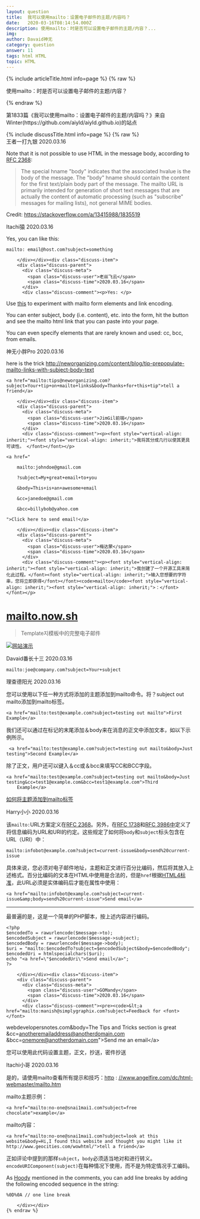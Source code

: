 ```yaml
---
layout: question
title:  我可以使用mailto：设置电子邮件的主题/内容吗？
date:   2020-03-16T08:14:54.000Z
description: 使用mailto：时是否可以设置电子邮件的主题/内容？...
img: 
author: Davaid神无
category: question
answer: 11
tags: html HTML
topic: HTML
---
```

<div class="article-root">
  <div class="article">
    {% include articleTitle.html info=page %}
    {% raw %}
    <div class="article-content"><p><font style="vertical-align: inherit;"><font style="vertical-align: inherit;">使用mailto：时是否可以设置电子邮件的主题/内容？</font></font></p></div>
    {% endraw %}
  </div>
  <p class="winter_mark">第1833篇《我可以使用mailto：设置电子邮件的主题/内容吗？》来自Winter(https://github.com/aiyld/aiyld.github.io)的站点</p>
  <div class="discuss-wrapper">
    {% include discussTitle.html info=page %}
    {% raw %}
    <div class="discuss-item">
        <div class="discuss-parent">
          <div class="discuss-meta">
            <span class="discuss-user">王者一打九银</span>
            <span class="discuss-time">2020.03.16</span>
          </div>
          <div class="discuss-comment"><p>Note that it is not possible to use HTML in the message body, according to <a href="http://www.ietf.org/rfc/rfc2368.txt" rel="noreferrer">RFC 2368</a>:</p>

<blockquote>
  <p>The special hname "body" indicates that the associated hvalue is the body of the message. The "body" hname should contain the content for the first text/plain body part of the message. The mailto URL is primarily intended for generation of short text messages that are actually the content of automatic processing (such as "subscribe" messages for mailing lists), not general MIME bodies.</p>
</blockquote>

<p>Credit: <a href="https://stackoverflow.com/a/13415988/1835519">https://stackoverflow.com/a/13415988/1835519</a></p></div>
        </div></div><div class="discuss-item">
        <div class="discuss-parent">
          <div class="discuss-meta">
            <span class="discuss-user">Itachi猿</span>
            <span class="discuss-time">2020.03.16</span>
          </div>
          <div class="discuss-comment"><p>Yes, you can like this:</p>

<pre><code>mailto: email@host.com?subject=something
</code></pre></div>
        </div></div><div class="discuss-item">
        <div class="discuss-parent">
          <div class="discuss-meta">
            <span class="discuss-user">老丝飞云</span>
            <span class="discuss-time">2020.03.16</span>
          </div>
          <div class="discuss-comment"><p>Yes: </p>

<p>Use <a href="http://clickable-email.ezkode.com/" rel="nofollow noreferrer">this</a> to experiment with mailto form elements and link encoding.</p>

<p>You can enter subject, body (i.e. content), etc. into the form, hit the button and see the mailto html link that you can paste into your page.</p>

<p>You can even specify elements that are rarely known and used: cc, bcc, from emails.</p></div>
        </div></div><div class="discuss-item">
        <div class="discuss-parent">
          <div class="discuss-meta">
            <span class="discuss-user">神无小胖Pro</span>
            <span class="discuss-time">2020.03.16</span>
          </div>
          <div class="discuss-comment"><p>here is the trick 
<a href="http://neworganizing.com/content/blog/tip-prepopulate-mailto-links-with-subject-body-text">http://neworganizing.com/content/blog/tip-prepopulate-mailto-links-with-subject-body-text</a></p>

<pre><code>&lt;a href="mailto:tips@neworganizing.com?subject=Your+tip+on+mailto+links&amp;body=Thanks+for+this+tip"&gt;tell a friend&lt;/a&gt;
</code></pre></div>
        </div></div><div class="discuss-item">
        <div class="discuss-parent">
          <div class="discuss-meta">
            <span class="discuss-user">JimGil前端</span>
            <span class="discuss-time">2020.03.16</span>
          </div>
          <div class="discuss-comment"><p><font style="vertical-align: inherit;"><font style="vertical-align: inherit;">我将其分成几行以使其更具可读性。 </font></font></p>

<pre><code>&lt;a href="<font></font>
<font></font>
    mailto:johndoe@gmail.com<font></font>
<font></font>
    ?subject=My+great+email+to+you<font></font>
<font></font>
    &amp;body=This+is+an+awesome+email<font></font>
<font></font>
    &amp;cc=janedoe@gmail.com<font></font>
<font></font>
    &amp;bcc=billybob@yahoo.com<font></font>
<font></font>
"&gt;Click here to send email!&lt;/a&gt;<font></font>
</code></pre></div>
        </div></div><div class="discuss-item">
        <div class="discuss-parent">
          <div class="discuss-meta">
            <span class="discuss-user">梅达蒙</span>
            <span class="discuss-time">2020.03.16</span>
          </div>
          <div class="discuss-comment"><p><font style="vertical-align: inherit;"><font style="vertical-align: inherit;">我创建了一个开源工具来简化此过程。</font><font style="vertical-align: inherit;">输入您想要的字符串，您将立即获得</font></font><code>mailto</code><font style="vertical-align: inherit;"><font style="vertical-align: inherit;">：</font></font></p>

<h1><a href="https://mailto.now.sh" rel="noreferrer"><font style="vertical-align: inherit;"><font style="vertical-align: inherit;">mailto.now.sh</font></font></a></h1>

<blockquote>
  <p><font style="vertical-align: inherit;"><font style="vertical-align: inherit;">Template지️模板中的完整电子邮件</font></font></p>
</blockquote>

<p><a href="https://i.stack.imgur.com/opw2P.gif" rel="noreferrer"><img src="https://i.stack.imgur.com/opw2P.gif" alt="网站演示"></a></p></div>
        </div></div><div class="discuss-item">
        <div class="discuss-parent">
          <div class="discuss-meta">
            <span class="discuss-user">Davaid番长十三</span>
            <span class="discuss-time">2020.03.16</span>
          </div>
          <div class="discuss-comment"><pre><code>mailto:joe@company.com?subject=Your+subject
</code></pre></div>
        </div></div><div class="discuss-item">
        <div class="discuss-parent">
          <div class="discuss-meta">
            <span class="discuss-user">理查德阳光</span>
            <span class="discuss-time">2020.03.16</span>
          </div>
          <div class="discuss-comment"><p><font style="vertical-align: inherit;"><font style="vertical-align: inherit;">您可以使用以下任一种方式将添加的主题添加到mailto命令。</font><font style="vertical-align: inherit;">将？subject out mailto添加到mailto标签。</font></font></p>

<pre><code>&lt;a href="mailto:test@example.com?subject=testing out mailto"&gt;First Example&lt;/a&gt;
</code></pre>

<p><font style="vertical-align: inherit;"><font style="vertical-align: inherit;">我们还可以通过在标记的末尾添加＆body来在消息的正文中添加文本，如以下示例所示。</font></font></p>

<pre><code> &lt;a href="mailto:test@example.com?subject=testing out mailto&amp;body=Just testing"&gt;Second Example&lt;/a&gt;
</code></pre>

<p><font style="vertical-align: inherit;"><font style="vertical-align: inherit;">除了正文，用户还可以键入＆cc或＆bcc来填写CC和BCC字段。</font></font></p>

<pre><code>&lt;a href="mailto:test@example.com?subject=testing out mailto&amp;body=Just testing&amp;cc=test1@example.com&amp;bcc=test1@example.com"&gt;Third<font></font>
    Example&lt;/a&gt;<font></font>
</code></pre>

<p><a href="http://www.lightrains.com/blog/add-subject-mailto-tag"><font style="vertical-align: inherit;"><font style="vertical-align: inherit;">如何将主题添加到mailto标签</font></font></a></p></div>
        </div></div><div class="discuss-item">
        <div class="discuss-parent">
          <div class="discuss-meta">
            <span class="discuss-user">Harry小小</span>
            <span class="discuss-time">2020.03.16</span>
          </div>
          <div class="discuss-comment"><p><font style="vertical-align: inherit;"><font style="vertical-align: inherit;">该</font></font><code>mailto:</code><font style="vertical-align: inherit;"><font style="vertical-align: inherit;">URL方案定义在</font></font><a href="https://tools.ietf.org/html/rfc2368" rel="nofollow noreferrer"><font style="vertical-align: inherit;"><font style="vertical-align: inherit;">RFC 2368</font></font></a><font style="vertical-align: inherit;"><font style="vertical-align: inherit;">。</font><font style="vertical-align: inherit;">另外，在</font></font><a href="https://tools.ietf.org/html/rfc1738" rel="nofollow noreferrer"><font style="vertical-align: inherit;"><font style="vertical-align: inherit;">RFC 1738</font></font></a><font style="vertical-align: inherit;"><font style="vertical-align: inherit;">和</font></font><a href="https://www.ietf.org/rfc/rfc3986.txt" rel="nofollow noreferrer"><font style="vertical-align: inherit;"><font style="vertical-align: inherit;">RFC 3986中</font></font></a><font style="vertical-align: inherit;"><font style="vertical-align: inherit;">定义了将信息编码为URL和URI的约定</font><font style="vertical-align: inherit;">。</font><font style="vertical-align: inherit;">这些规定了如何将</font></font><code>body</code><font style="vertical-align: inherit;"><font style="vertical-align: inherit;">和</font></font><code>subject</code><font style="vertical-align: inherit;"><font style="vertical-align: inherit;">标头</font><font style="vertical-align: inherit;">包含在</font><font style="vertical-align: inherit;">URL（URI）中：</font></font></p>

<pre><code>mailto:infobot@example.com?subject=current-issue&amp;body=send%20current-issue
</code></pre>

<p><font style="vertical-align: inherit;"><font style="vertical-align: inherit;">具体来说，您必须对电子邮件地址，主题和正文进行百分比编码，然后将其放入上述格式。</font><font style="vertical-align: inherit;">百分比编码的文本在HTML中使用是合法的，但是</font></font><code>href</code><font style="vertical-align: inherit;"><font style="vertical-align: inherit;">根据</font></font><a href="https://www.w3.org/TR/html4/charset.html#h-5.3.2" rel="nofollow noreferrer"><font style="vertical-align: inherit;"><font style="vertical-align: inherit;">HTML4标准</font></font></a><font style="vertical-align: inherit;"><font style="vertical-align: inherit;">，此URL必须是实体编码后才能在</font><font style="vertical-align: inherit;">属性中</font><font style="vertical-align: inherit;">使用</font><font style="vertical-align: inherit;">：</font></font></p>

<pre><code>&lt;a href="mailto:infobot@example.com?subject=current-issue&amp;amp;body=send%20current-issue"&gt;Send email&lt;/a&gt;
</code></pre>

<hr>

<p><font style="vertical-align: inherit;"><font style="vertical-align: inherit;">最普遍的是，这是一个简单的PHP脚本，按上述内容进行编码。</font></font></p>

<pre><code>&lt;?php<font></font>
$encodedTo = rawurlencode($message-&gt;to);<font></font>
$encodedSubject = rawurlencode($message-&gt;subject);<font></font>
$encodedBody = rawurlencode($message-&gt;body);<font></font>
$uri = "mailto:$encodedTo?subject=$encodedSubject&amp;body=$encodedBody";<font></font>
$encodedUri = htmlspecialchars($uri);<font></font>
echo "&lt;a href=\"$encodedUri\"&gt;Send email&lt;/a&gt;";<font></font>
?&gt;<font></font>
</code></pre></div>
        </div></div><div class="discuss-item">
        <div class="discuss-parent">
          <div class="discuss-meta">
            <span class="discuss-user">GOMandy</span>
            <span class="discuss-time">2020.03.16</span>
          </div>
          <div class="discuss-comment"><pre><code>&lt;a href="mailto:manish@simplygraphix.com?subject=Feedback for <font></font>
webdevelopersnotes.com&amp;body=The Tips and Tricks section is great<font></font>
&amp;cc=anotheremailaddress@anotherdomain.com<font></font>
&amp;bcc=onemore@anotherdomain.com"&gt;Send me an email&lt;/a&gt;<font></font>
</code></pre>

<p><font style="vertical-align: inherit;"><font style="vertical-align: inherit;">您可以使用此代码设置主题，正文，抄送，密件抄送</font></font></p></div>
        </div></div><div class="discuss-item">
        <div class="discuss-parent">
          <div class="discuss-meta">
            <span class="discuss-user">Itachi小哥</span>
            <span class="discuss-time">2020.03.16</span>
          </div>
          <div class="discuss-comment"><p><font style="vertical-align: inherit;"><font style="vertical-align: inherit;">是的，请使用mailto查看所有提示和技巧：</font><a href="http://www.angelfire.com/dc/html-webmaster/mailto.htm" rel="noreferrer"><font style="vertical-align: inherit;">http</font></a><font style="vertical-align: inherit;"> : </font></font><a href="http://www.angelfire.com/dc/html-webmaster/mailto.htm" rel="noreferrer"><font style="vertical-align: inherit;"><font style="vertical-align: inherit;">//www.angelfire.com/dc/html-webmaster/mailto.htm</font></font></a></p>

<p><font style="vertical-align: inherit;"><font style="vertical-align: inherit;">mailto主题示例：</font></font></p>

<p></p><div class="snippet" data-lang="js" data-hide="false" data-console="true" data-babel="false">
<div class="snippet-code">
<pre class="snippet-code-html lang-html prettyprint-override"><code>&lt;a href="mailto:no-one@snai1mai1.com?subject=free chocolate"&gt;example&lt;/a&gt;</code></pre>
</div>
</div>
<p></p>

<p><font style="vertical-align: inherit;"><font style="vertical-align: inherit;">mailto内容：</font></font></p>

<p></p><div class="snippet" data-lang="js" data-hide="false" data-console="true" data-babel="false">
<div class="snippet-code">
<pre class="snippet-code-html lang-html prettyprint-override"><code>&lt;a href="mailto:no-one@snai1mai1.com?subject=look at this website&amp;body=Hi,I found this website and thought you might like it http://www.geocities.com/wowhtml/"&gt;tell a friend&lt;/a&gt;</code></pre>
</div>
</div>
<p></p>

<p><font style="vertical-align: inherit;"><font style="vertical-align: inherit;">正如评论中提到的那样</font></font><code>subject</code><font style="vertical-align: inherit;"><font style="vertical-align: inherit;">，</font></font><code>body</code><font style="vertical-align: inherit;"><font style="vertical-align: inherit;">必须适当地</font><font style="vertical-align: inherit;">对</font><font style="vertical-align: inherit;">和</font><font style="vertical-align: inherit;">进行转义。</font></font><code>encodeURIComponent(subject)</code><font style="vertical-align: inherit;"><font style="vertical-align: inherit;">在每种情况下</font><font style="vertical-align: inherit;">使用</font><font style="vertical-align: inherit;">，而不是为特定情况手工编码。</font></font></p>

<p>As <a href="https://stackoverflow.com/users/892018/hoody">Hoody</a> mentioned in the comments, you can add line breaks by adding the following encoded sequence in the string: </p>

<pre><code>%0D%0A // one line break
</code></pre></div>
        </div></div>
    {% endraw %}
  </div>
<div>
